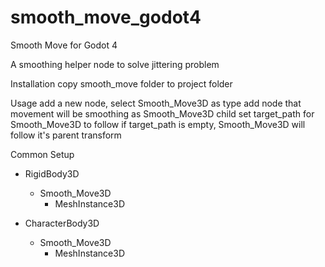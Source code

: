 # smooth_move_godot4
Smooth Move for Godot 4

A smoothing helper node to solve jittering problem

Installation
copy smooth_move folder to project folder

Usage
add a new node, select Smooth_Move3D as type
add node that movement will be smoothing as Smooth_Move3D child
set target_path for Smooth_Move3D to follow
if target_path is empty, Smooth_Move3D will follow it's parent transform


Common Setup
- RigidBody3D
  - Smooth_Move3D 
    - MeshInstance3D
	
- CharacterBody3D
  - Smooth_Move3D 
    - MeshInstance3D
